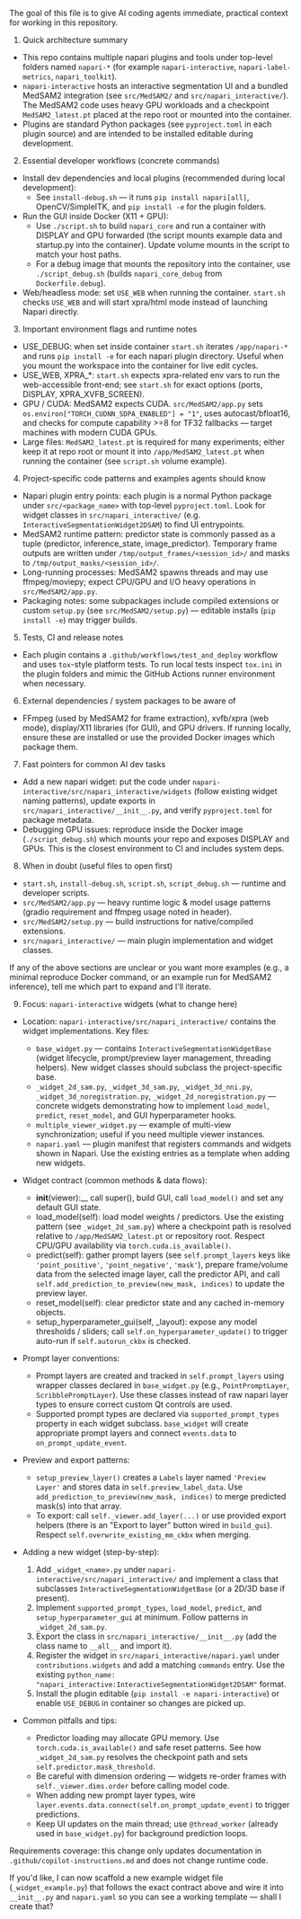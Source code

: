 The goal of this file is to give AI coding agents immediate, practical context for working in this repository.

1) Quick architecture summary
- This repo contains multiple napari plugins and tools under top-level folders named `napari-*` (for example `napari-interactive`, `napari-label-metrics`, `napari_toolkit`).
- `napari-interactive` hosts an interactive segmentation UI and a bundled MedSAM2 integration (see `src/MedSAM2/` and `src/napari_interactive/`). The MedSAM2 code uses heavy GPU workloads and a checkpoint `MedSAM2_latest.pt` placed at the repo root or mounted into the container.
- Plugins are standard Python packages (see `pyproject.toml` in each plugin source) and are intended to be installed editable during development.

2) Essential developer workflows (concrete commands)
- Install dev dependencies and local plugins (recommended during local development):
  - See `install-debug.sh` — it runs `pip install napari[all]`, OpenCV/SimpleITK, and `pip install -e` for the plugin folders.
- Run the GUI inside Docker (X11 + GPU):
  - Use `./script.sh` to build `napari_core` and run a container with DISPLAY and GPU forwarded (the script mounts example data and startup.py into the container). Update volume mounts in the script to match your host paths.
  - For a debug image that mounts the repository into the container, use `./script_debug.sh` (builds `napari_core_debug` from `Dockerfile.debug`).
- Web/headless mode: set `USE_WEB` when running the container. `start.sh` checks `USE_WEB` and will start xpra/html mode instead of launching Napari directly.

3) Important environment flags and runtime notes
- USE_DEBUG: when set inside container `start.sh` iterates `/app/napari-*` and runs `pip install -e` for each napari plugin directory. Useful when you mount the workspace into the container for live edit cycles.
- USE_WEB, XPRA_*: `start.sh` expects xpra-related env vars to run the web-accessible front-end; see `start.sh` for exact options (ports, DISPLAY, XPRA_XVFB_SCREEN).
- GPU / CUDA: MedSAM2 expects CUDA. `src/MedSAM2/app.py` sets `os.environ["TORCH_CUDNN_SDPA_ENABLED"] = "1"`, uses autocast/bfloat16, and checks for compute capability >=8 for TF32 fallbacks — target machines with modern CUDA GPUs.
- Large files: `MedSAM2_latest.pt` is required for many experiments; either keep it at repo root or mount it into `/app/MedSAM2_latest.pt` when running the container (see `script.sh` volume example).

4) Project-specific code patterns and examples agents should know
- Napari plugin entry points: each plugin is a normal Python package under `src/<package_name>` with top-level `pyproject.toml`. Look for widget classes in `src/napari_interactive/` (e.g. `InteractiveSegmentationWidget2DSAM`) to find UI entrypoints.
- MedSAM2 runtime pattern: predictor state is commonly passed as a tuple (predictor, inference_state, image_predictor). Temporary frame outputs are written under `/tmp/output_frames/<session_id>/` and masks to `/tmp/output_masks/<session_id>/`.
- Long-running processes: MedSAM2 spawns threads and may use ffmpeg/moviepy; expect CPU/GPU and I/O heavy operations in `src/MedSAM2/app.py`.
- Packaging notes: some subpackages include compiled extensions or custom `setup.py` (see `src/MedSAM2/setup.py`) — editable installs (`pip install -e`) may trigger builds.

5) Tests, CI and release notes
- Each plugin contains a `.github/workflows/test_and_deploy` workflow and uses `tox`-style platform tests. To run local tests inspect `tox.ini` in the plugin folders and mimic the GitHub Actions runner environment when necessary.

6) External dependencies / system packages to be aware of
- FFmpeg (used by MedSAM2 for frame extraction), xvfb/xpra (web mode), display/X11 libraries (for GUI), and GPU drivers. If running locally, ensure these are installed or use the provided Docker images which package them.

7) Fast pointers for common AI dev tasks
- Add a new napari widget: put the code under `napari-interactive/src/napari_interactive/widgets` (follow existing widget naming patterns), update exports in `src/napari_interactive/__init__.py`, and verify `pyproject.toml` for package metadata.
- Debugging GPU issues: reproduce inside the Docker image (`./script_debug.sh`) which mounts your repo and exposes DISPLAY and GPUs. This is the closest environment to CI and includes system deps.

8) When in doubt (useful files to open first)
- `start.sh`, `install-debug.sh`, `script.sh`, `script_debug.sh` — runtime and developer scripts.
- `src/MedSAM2/app.py` — heavy runtime logic & model usage patterns (gradio requirement and ffmpeg usage noted in header).
- `src/MedSAM2/setup.py` — build instructions for native/compiled extensions.
- `src/napari_interactive/` — main plugin implementation and widget classes.

If any of the above sections are unclear or you want more examples (e.g., a minimal reproduce Docker command, or an example run for MedSAM2 inference), tell me which part to expand and I'll iterate.

9) Focus: `napari-interactive` widgets (what to change here)
- Location: `napari-interactive/src/napari_interactive/` contains the widget implementations. Key files:
  - `base_widget.py` — contains `InteractiveSegmentationWidgetBase` (widget lifecycle, prompt/preview layer management, threading helpers). New widget classes should subclass the project-specific base.
  - `_widget_2d_sam.py`, `_widget_3d_sam.py`, `_widget_3d_nni.py`, `_widget_3d_noregistration.py`, `_widget_2d_noregistration.py` — concrete widgets demonstrating how to implement `load_model`, `predict`, `reset_model`, and GUI hyperparameter hooks.
  - `multiple_viewer_widget.py` — example of multi-view synchronization; useful if you need multiple viewer instances.
  - `napari.yaml` — plugin manifest that registers commands and widgets shown in Napari. Use the existing entries as a template when adding new widgets.

- Widget contract (common methods & data flows):
  - __init__(viewer):__ call super(), build GUI, call `load_model()` and set any default GUI state.
  - load_model(self): load model weights / predictors. Use the existing pattern (see `_widget_2d_sam.py`) where a checkpoint path is resolved relative to `/app/MedSAM2_latest.pt` or repository root. Respect CPU/GPU availability via `torch.cuda.is_available()`.
  - predict(self): gather prompt layers (see `self.prompt_layers` keys like `'point_positive'`, `'point_negative'`, `'mask'`), prepare frame/volume data from the selected image layer, call the predictor API, and call `self.add_prediction_to_preview(new_mask, indices)` to update the preview layer.
  - reset_model(self): clear predictor state and any cached in-memory objects.
  - setup_hyperparameter_gui(self, _layout): expose any model thresholds / sliders; call `self.on_hyperparameter_update()` to trigger auto-run if `self.autorun_ckbx` is checked.

- Prompt layer conventions:
  - Prompt layers are created and tracked in `self.prompt_layers` using wrapper classes declared in `base_widget.py` (e.g., `PointPromptLayer`, `ScribblePromptLayer`). Use these classes instead of raw napari layer types to ensure correct custom Qt controls are used.
  - Supported prompt types are declared via `supported_prompt_types` property in each widget subclass. `base_widget` will create appropriate prompt layers and connect `events.data` to `on_prompt_update_event`.

- Preview and export patterns:
  - `setup_preview_layer()` creates a `Labels` layer named `'Preview Layer'` and stores data in `self.preview_label_data`. Use `add_prediction_to_preview(new_mask, indices)` to merge predicted mask(s) into that array.
  - To export: call `self._viewer.add_layer(...)` or use provided export helpers (there is an "Export to layer" button wired in `build_gui`). Respect `self.overwrite_existing_mm_ckbx` when merging.

- Adding a new widget (step-by-step):
  1. Add `_widget_<name>.py` under `napari-interactive/src/napari_interactive/` and implement a class that subclasses `InteractiveSegmentationWidgetBase` (or a 2D/3D base if present).
  2. Implement `supported_prompt_types`, `load_model`, `predict`, and `setup_hyperparameter_gui` at minimum. Follow patterns in `_widget_2d_sam.py`.
  3. Export the class in `src/napari_interactive/__init__.py` (add the class name to `__all__` and import it).
  4. Register the widget in `src/napari_interactive/napari.yaml` under `contributions.widgets` and add a matching `commands` entry. Use the existing `python_name: "napari_interactive:InteractiveSegmentationWidget2DSAM"` format.
  5. Install the plugin editable (`pip install -e napari-interactive`) or enable `USE_DEBUG` in container so changes are picked up.

- Common pitfalls and tips:
  - Predictor loading may allocate GPU memory. Use `torch.cuda.is_available()` and safe reset patterns. See how `_widget_2d_sam.py` resolves the checkpoint path and sets `self.predictor.mask_threshold`.
  - Be careful with dimension ordering — widgets re-order frames with `self._viewer.dims.order` before calling model code.
  - When adding new prompt layer types, wire `layer.events.data.connect(self.on_prompt_update_event)` to trigger predictions.
  - Keep UI updates on the main thread; use `@thread_worker` (already used in `base_widget.py`) for background prediction loops.

Requirements coverage: this change only updates documentation in `.github/copilot-instructions.md` and does not change runtime code.

If you'd like, I can now scaffold a new example widget file (`_widget_example.py`) that follows the exact contract above and wire it into `__init__.py` and `napari.yaml` so you can see a working template — shall I create that?
